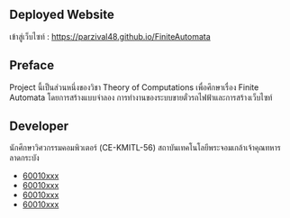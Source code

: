 ## Deployed Website
เข้าสู่เว็บไซท์ : https://parzival48.github.io/FiniteAutomata

## Preface
Project นี้เป็นส่วนหนึ่งของวิชา Theory of Computations
เพื่อศึกษาเรื่อง Finite Automata โดยการสร้างแบบจำลอง
การทำงานของระบบขายตั๋วรถไฟฟ้าและการสร้างเว็บไซท์

## Developer
นักศึกษาวิศวกรรมคอมพิวเตอร์ (CE-KMITL-56)
สถาบันเทคโนโลยีพระจอมเกล้าเจ้าคุณทหารลาดกระบัง
 * [60010xxx](https://github.com/xxx)
 * [60010xxx](https://github.com/xxx)
 * [60010xxx](https://github.com/xxx)
 * [60010xxx](https://github.com/xxx)